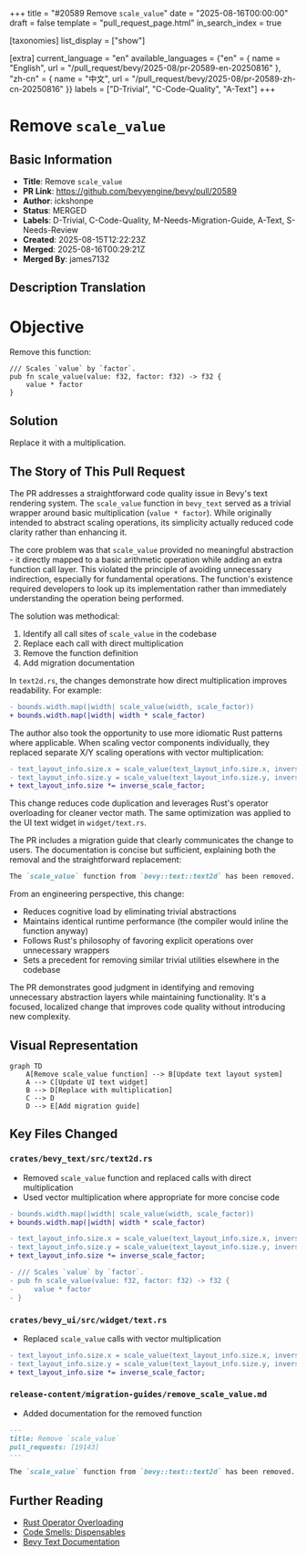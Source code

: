 +++
title = "#20589 Remove `scale_value`"
date = "2025-08-16T00:00:00"
draft = false
template = "pull_request_page.html"
in_search_index = true

[taxonomies]
list_display = ["show"]

[extra]
current_language = "en"
available_languages = {"en" = { name = "English", url = "/pull_request/bevy/2025-08/pr-20589-en-20250816" }, "zh-cn" = { name = "中文", url = "/pull_request/bevy/2025-08/pr-20589-zh-cn-20250816" }}
labels = ["D-Trivial", "C-Code-Quality", "A-Text"]
+++

# Remove `scale_value`

## Basic Information
- **Title**: Remove `scale_value` 
- **PR Link**: https://github.com/bevyengine/bevy/pull/20589
- **Author**: ickshonpe
- **Status**: MERGED
- **Labels**: D-Trivial, C-Code-Quality, M-Needs-Migration-Guide, A-Text, S-Needs-Review
- **Created**: 2025-08-15T12:22:23Z
- **Merged**: 2025-08-16T00:29:21Z
- **Merged By**: james7132

## Description Translation
# Objective

Remove this function:
```
/// Scales `value` by `factor`.
pub fn scale_value(value: f32, factor: f32) -> f32 {
    value * factor
}
```

## Solution

Replace it with a multiplication.

## The Story of This Pull Request

The PR addresses a straightforward code quality issue in Bevy's text rendering system. The `scale_value` function in `bevy_text` served as a trivial wrapper around basic multiplication (`value * factor`). While originally intended to abstract scaling operations, its simplicity actually reduced code clarity rather than enhancing it. 

The core problem was that `scale_value` provided no meaningful abstraction - it directly mapped to a basic arithmetic operation while adding an extra function call layer. This violated the principle of avoiding unnecessary indirection, especially for fundamental operations. The function's existence required developers to look up its implementation rather than immediately understanding the operation being performed.

The solution was methodical:
1. Identify all call sites of `scale_value` in the codebase
2. Replace each call with direct multiplication
3. Remove the function definition
4. Add migration documentation

In `text2d.rs`, the changes demonstrate how direct multiplication improves readability. For example:

```diff
- bounds.width.map(|width| scale_value(width, scale_factor))
+ bounds.width.map(|width| width * scale_factor)
```

The author also took the opportunity to use more idiomatic Rust patterns where applicable. When scaling vector components individually, they replaced separate X/Y scaling operations with vector multiplication:

```diff
- text_layout_info.size.x = scale_value(text_layout_info.size.x, inverse_scale_factor);
- text_layout_info.size.y = scale_value(text_layout_info.size.y, inverse_scale_factor);
+ text_layout_info.size *= inverse_scale_factor;
```

This change reduces code duplication and leverages Rust's operator overloading for cleaner vector math. The same optimization was applied to the UI text widget in `widget/text.rs`.

The PR includes a migration guide that clearly communicates the change to users. The documentation is concise but sufficient, explaining both the removal and the straightforward replacement:

```markdown
The `scale_value` function from `bevy::text::text2d` has been removed. Multiply by the scale factor instead.
```

From an engineering perspective, this change:
- Reduces cognitive load by eliminating trivial abstractions
- Maintains identical runtime performance (the compiler would inline the function anyway)
- Follows Rust's philosophy of favoring explicit operations over unnecessary wrappers
- Sets a precedent for removing similar trivial utilities elsewhere in the codebase

The PR demonstrates good judgment in identifying and removing unnecessary abstraction layers while maintaining functionality. It's a focused, localized change that improves code quality without introducing new complexity.

## Visual Representation

```mermaid
graph TD
    A[Remove scale_value function] --> B[Update text layout system]
    A --> C[Update UI text widget]
    B --> D[Replace with multiplication]
    C --> D
    D --> E[Add migration guide]
```

## Key Files Changed

### `crates/bevy_text/src/text2d.rs`
- Removed `scale_value` function and replaced calls with direct multiplication
- Used vector multiplication where appropriate for more concise code

```diff
- bounds.width.map(|width| scale_value(width, scale_factor))
+ bounds.width.map(|width| width * scale_factor)

- text_layout_info.size.x = scale_value(text_layout_info.size.x, inverse_scale_factor);
- text_layout_info.size.y = scale_value(text_layout_info.size.y, inverse_scale_factor);
+ text_layout_info.size *= inverse_scale_factor;

- /// Scales `value` by `factor`.
- pub fn scale_value(value: f32, factor: f32) -> f32 {
-     value * factor
- }
```

### `crates/bevy_ui/src/widget/text.rs`
- Replaced `scale_value` calls with vector multiplication

```diff
- text_layout_info.size.x = scale_value(text_layout_info.size.x, inverse_scale_factor);
- text_layout_info.size.y = scale_value(text_layout_info.size.y, inverse_scale_factor);
+ text_layout_info.size *= inverse_scale_factor;
```

### `release-content/migration-guides/remove_scale_value.md`
- Added documentation for the removed function

```markdown
---
title: Remove `scale_value`
pull_requests: [19143]
---

The `scale_value` function from `bevy::text::text2d` has been removed. Multiply by the scale factor instead.
```

## Further Reading
- [Rust Operator Overloading](https://doc.rust-lang.org/book/ch19-03-advanced-traits.html#using-the-newtype-pattern-to-implement-external-traits-on-external-types)
- [Code Smells: Dispensables](https://refactoring.guru/smells/dispensables)
- [Bevy Text Documentation](https://docs.rs/bevy_text/latest/bevy_text/)